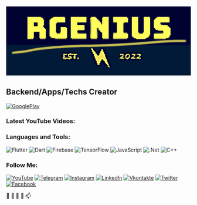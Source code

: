 [![Header](https://github.com/rgenius-ru/rgenius-ru/blob/main/assets/logo_800x298.png?raw=true)](https://www.hobbi-robbi.ru/)


## Backend/Apps/Techs Creator


<a href="https://play.google.com/store/apps/dev?id=" target="_blank">
  <img src="https://github.com/assets/google_play.png" alt="GooglePlay" width="180"/>
</a>


### Latest YouTube Videos:
<!-- YOUTUBE:START -->
<!-- YOUTUBE:END -->


### Languages and Tools:
![Flutter](https://img.shields.io/badge/-Flutter-090909?style=for-the-badge&logo=flutter&logoColor=47C5FB)
![Dart](https://img.shields.io/badge/-Dart-090909?style=for-the-badge&logo=dart&logoColor=097CDB)
![Firebase](https://img.shields.io/badge/-Firebase-090909?style=for-the-badge&logo=firebase&logoColor=F8C52C)
![TensorFlow](https://img.shields.io/badge/-TensorFlow-090909?style=for-the-badge&logo=tensorflow&logoColor=F88C00)
![JavaScript](https://img.shields.io/badge/-JavaScript-090909?style=for-the-badge&logo=JavaScript&logoColor=E9D54D)
![.Net](https://img.shields.io/badge/-Framework-090909?style=for-the-badge&logo=.net&logoColor=E5D3FF)
![C++](https://img.shields.io/badge/-C++-090909?style=for-the-badge&logo=C%2b%2b&logoColor=6296CC)


### Follow Me:
[![YouTube](https://img.shields.io/badge/-YouTube-090909?style=for-the-badge&logo=YouTube&logoColor=FF0000)](https://www.youtube.com/)
[![Telegram](https://img.shields.io/badge/-Telegram-090909?style=for-the-badge&logo=telegram&logoColor=27A0D9)](https://t.me/)
[![Instagram](https://img.shields.io/badge/-Instagram-090909?style=for-the-badge&logo=instagram&logoColor=B4068E)](https://www.instagram.com/)
[![LinkedIn](https://img.shields.io/badge/-LinkedIn-090909?style=for-the-badge&logo=linkedin&logoColor=007BB6)](https://www.linkedin.com/in/)
[![Vkontakte](https://img.shields.io/badge/-Vkontakte-090909?style=for-the-badge&logo=Vk&logoColor=4F7DB3)](https://vk.com/)
[![Twitter](https://img.shields.io/badge/-Twitter-090909?style=for-the-badge&logo=Twitter&logoColor=1C9DEB)](https://twitter.com/)
[![Facebook](https://img.shields.io/badge/-Facebook-090909?style=for-the-badge&logo=Facebook&logoColor=1195F5)](https://www.facebook.com/)


👋 👀 🌱 💞️ 📫
